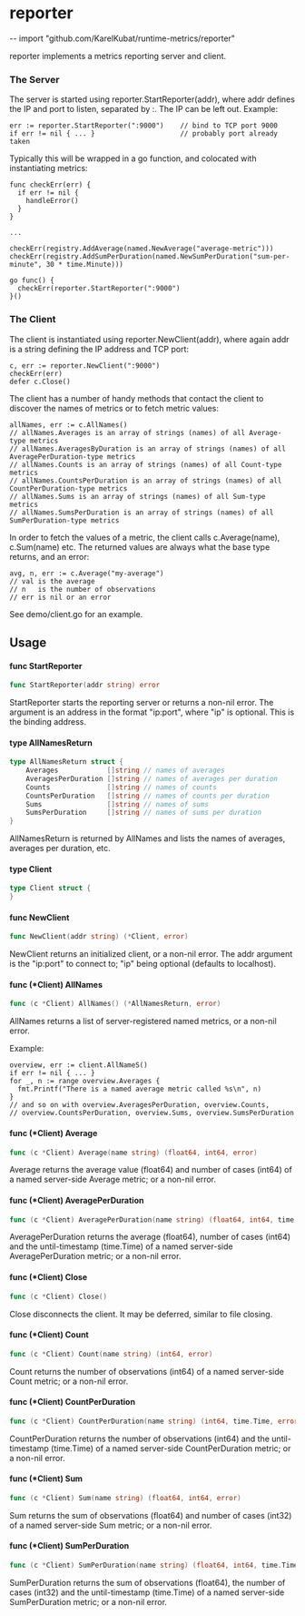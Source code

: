 # reporter
--
    import "github.com/KarelKubat/runtime-metrics/reporter"

reporter implements a metrics reporting server and client.


### The Server

The server is started using reporter.StartReporter(addr), where addr defines the
IP and port to listen, separated by :. The IP can be left out. Example:

    err := reporter.StartReporter(":9000")    // bind to TCP port 9000
    if err != nil { ... }                     // probably port already taken

Typically this will be wrapped in a go function, and colocated with
instantiating metrics:

    func checkErr(err) {
      if err != nil {
        handleError()
      }
    }

    ...

    checkErr(registry.AddAverage(named.NewAverage("average-metric")))
    checkErr(registry.AddSumPerDuration(named.NewSumPerDuration("sum-per-minute", 30 * time.Minute)))

    go func() {
      checkErr(reporter.StartReporter(":9000")
    }()


### The Client

The client is instantiated using reporter.NewClient(addr), where again addr is a
string defining the IP address and TCP port:

    c, err := reporter.NewClient(":9000")
    checkErr(err)
    defer c.Close()

The client has a number of handy methods that contact the client to discover the
names of metrics or to fetch metric values:

    allNames, err := c.AllNames()
    // allNames.Averages is an array of strings (names) of all Average-type metrics
    // allNames.AveragesByDuration is an array of strings (names) of all AveragePerDuration-type metrics
    // allNames.Counts is an array of strings (names) of all Count-type metrics
    // allNames.CountsPerDuration is an array of strings (names) of all CountPerDuration-type metrics
    // allNames.Sums is an array of strings (names) of all Sum-type metrics
    // allNames.SumsPerDuration is an array of strings (names) of all SumPerDuration-type metrics

In order to fetch the values of a metric, the client calls c.Average(name),
c.Sum(name) etc. The returned values are always what the base type returns, and
an error:

    avg, n, err := c.Average("my-average")
    // val is the average
    // n   is the number of observations
    // err is nil or an error

See demo/client.go for an example.

## Usage

#### func  StartReporter

```go
func StartReporter(addr string) error
```
StartReporter starts the reporting server or returns a non-nil error. The
argument is an address in the format "ip:port", where "ip" is optional. This is
the binding address.

#### type AllNamesReturn

```go
type AllNamesReturn struct {
	Averages            []string // names of averages
	AveragesPerDuration []string // names of averages per duration
	Counts              []string // names of counts
	CountsPerDuration   []string // names of counts per duration
	Sums                []string // names of sums
	SumsPerDuration     []string // names of sums per duration
}
```

AllNamesReturn is returned by AllNames and lists the names of averages, averages
per duration, etc.

#### type Client

```go
type Client struct {
}
```


#### func  NewClient

```go
func NewClient(addr string) (*Client, error)
```
NewClient returns an initialized client, or a non-nil error. The addr argument
is the "ip:port" to connect to; "ip" being optional (defaults to localhost).

#### func (*Client) AllNames

```go
func (c *Client) AllNames() (*AllNamesReturn, error)
```
AllNames returns a list of server-registered named metrics, or a non-nil error.

Example:

    overview, err := client.AllNameS()
    if err != nil { ... }
    for _, n := range overview.Averages {
      fmt.Printf("There is a named average metric called %s\n", n)
    }
    // and so on with overview.AveragesPerDuration, overview.Counts,
    // overview.CountsPerDuration, overview.Sums, overview.SumsPerDuration

#### func (*Client) Average

```go
func (c *Client) Average(name string) (float64, int64, error)
```
Average returns the average value (float64) and number of cases (int64) of a
named server-side Average metric; or a non-nil error.

#### func (*Client) AveragePerDuration

```go
func (c *Client) AveragePerDuration(name string) (float64, int64, time.Time, error)
```
AveragePerDuration returns the average (float64), number of cases (int64) and
the until-timestamp (time.Time) of a named server-side AveragePerDuration
metric; or a non-nil error.

#### func (*Client) Close

```go
func (c *Client) Close()
```
Close disconnects the client. It may be deferred, similar to file closing.

#### func (*Client) Count

```go
func (c *Client) Count(name string) (int64, error)
```
Count returns the number of observations (int64) of a named server-side Count
metric; or a non-nil error.

#### func (*Client) CountPerDuration

```go
func (c *Client) CountPerDuration(name string) (int64, time.Time, error)
```
CountPerDuration returns the number of observations (int64) and the
until-timestamp (time.Time) of a named server-side CountPerDuration metric; or a
non-nil error.

#### func (*Client) Sum

```go
func (c *Client) Sum(name string) (float64, int64, error)
```
Sum returns the sum of observations (float64) and number of cases (int32) of a
named server-side Sum metric; or a non-nil error.

#### func (*Client) SumPerDuration

```go
func (c *Client) SumPerDuration(name string) (float64, int64, time.Time, error)
```
SumPerDuration returns the sum of observations (float64), the number of cases
(int32) and the until-timestamp (time.Time) of a named server-side
SumPerDuration metric; or a non-nil error.
